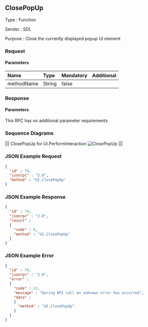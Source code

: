 ## ClosePopUp

Type
: Function

Sender
: SDL

Purpose
: Close the currently displayed popup UI element

### Request

#### Parameters

|Name|Type|Mandatory|Additional|
|:---|:---|:--------|:---------|
|methodName|String|false||

### Response

#### Parameters

This RPC has no additional parameter requirements

### Sequence Diagrams
|||
ClosePopUp for UI.PerformInteraction
![ClosePopUp](./assets/ClosePopUp.png)
|||

### JSON Example Request

```json
{
  "id" : 79,
  "jsonrpc" : "2.0",
  "method" : "UI.ClosePopUp"
}
```

### JSON Example Response

```json
{
  "id" : 79,
  "jsonrpc" : "2.0",
  "result" :
  {
    "code" : 0,
    "method" : "UI.ClosePopUp"
  }
}
```

### JSON Example Error

```json
{
  "id" : 79,
  "jsonrpc" : "2.0",
  "error" :
  {
    "code" : 22,
    "message" : "During API call an unknown error has occurred",
    "data" :
    {
      "method" : "UI.ClosePopUp"
    }
  }
}
```
